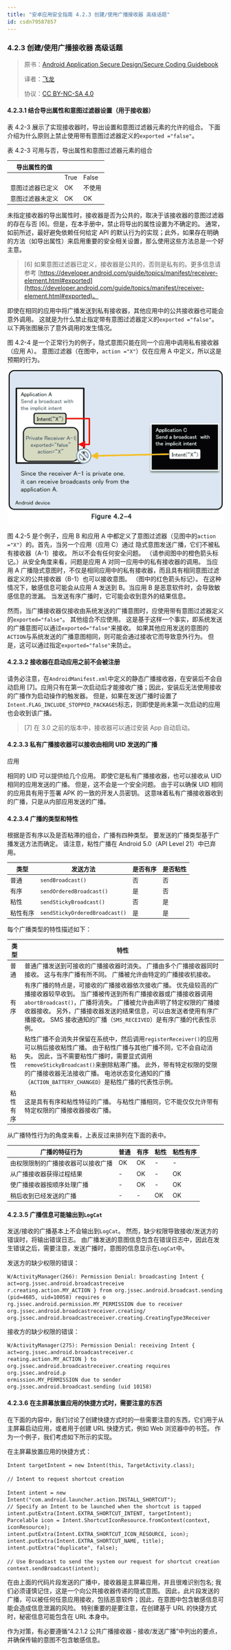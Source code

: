 ```yaml
---
title: "安卓应用安全指南 4.2.3 创建/使用广播接收器 高级话题"
id: csdn79587857
---
```


### 4.2.3 创建/使用广播接收器 高级话题

> 原书：[Android Application Secure Design/Secure Coding Guidebook](http://www.jssec.org/dl/android_securecoding_en.pdf)
> 
> 译者：[飞龙](https://github.com/wizardforcel)
> 
> 协议：[CC BY-NC-SA 4.0](http://creativecommons.org/licenses/by-nc-sa/4.0/)

#### 4.2.3.1 结合导出属性和意图过滤器设置（用于接收器）

表 4.2-3 展示了实现接收器时，导出设置和意图过滤器元素的允许的组合。 下面介绍为什么原则上禁止使用带有意图过滤器定义的`exported ="false"`。

表 4.2-3 可用与否，导出属性和意图过滤器元素的组合

| 导出属性的值 |  |  |
| --- | --- | --- |
|  | True | False |
| 意图过滤器已定义 | OK | 不使用 |
| 意图过滤器未定义 | OK | OK |

未指定接收器的导出属性时，接收器是否为公共的，取决于该接收器的意图过滤器的存在与否 [6]。但是，在本手册中，禁止将导出的属性设置为不确定的。 通常，如前所述，最好避免依赖任何给定 API 的默认行为的实现；此外，如果存在明确的方法（如导出属性）来启用重要的安全相关设置，那么使用这些方法总是一个好主意。

> [6] 如果意图过滤器已定义，接收器是公共的，否则是私有的。更多信息请参考 [https://developer.android.com/guide/topics/manifest/receiver-element.html#exported](https://developer.android.com/guide/topics/manifest/receiver-element.html#exported)。

即使在相同的应用中将广播发送到私有接收器，其他应用中的公共接收器也可能会意外调用。 这就是为什么禁止指定带有意图过滤器定义的`exported ="false"`。 以下两张图展示了意外调用的发生情况。

图 4.2-4 是一个正常行为的例子，隐式意图只能在同一个应用中调用私有接收器（应用 A）。 意图过滤器（在图中，`action ="X"`）仅在应用 A 中定义，所以这是预期的行为。

![](../img/191cec2595eb7cbcc7d63ea80ab3fc0f.png)

图 4.2-5 是个例子，应用 B 和应用 A 中都定义了意图过滤器（见图中的`action ="X"`）的。首先，当另一个应用（应用 C）通过 隐式意图发送广播，它们不被私有接收器（A-1）接收。 所以不会有任何安全问题。 （请参阅图中的橙色箭头标记。）从安全角度来看，问题是应用 A 对同一应用中的私有接收器的调用。 当应用 A 广播隐式意图时，不仅是相同应用中的私有接收器，而且具有相同意图过滤器定义的公共接收器（B-1）也可以接收意图。 （图中的红色箭头标记）。 在这种情况下，敏感信息可能会从应用 A 发送到 B。当应用 B 是恶意软件时，会导致敏感信息的泄漏。 当发送有序广播时，它可能会收到意外的结果信息。

然而，当广播接收器仅接收由系统发送的广播意图时，应使用带有意图过滤器定义的`exported="false"`。 其他组合不应使用。 这是基于这样一个事实，即系统发送的广播意图可以通过`exported="false"`来接收。 如果其他应用发送的意图的`ACTION`与系统发送的广播意图相同，则可能会通过接收它而导致意外行为。 但是，这可以通过指定`exported="false"`来防止。

#### 4.2.3.2 接收器在启动应用之前不会被注册

请务必注意，在`AndroidManifest.xml`中定义的静态广播接收器，在安装后不会自动启用 [7]。应用只有在第一次启动后才能接收广播；因此，安装后无法使用接收的广播作为启动操作的触发器。 但是，如果在发送广播时设置了`Intent.FLAG_INCLUDE_STOPPED_PACKAGES`标志，则即使是尚未第一次启动的应用也会收到该广播。

> [7] 在 3.0 之前的版本中，接收器可以通过安装 App 自动启动。

#### 4.2.3.3 私有广播接收器可以接收由相同 UID 发送的广播

应用

相同的 UID 可以提供给几个应用。 即使它是私有广播接收器，也可以接收从 UID 相同的应用发送的广播。 但是，这不会是一个安全问题。 由于可以确保 UID 相同的应用具有用于签署 APK 的一致的开发人员密钥。 这意味着私有广播接收器收到的广播，只是从内部应用发送的广播。

#### 4.2.3.4 广播的类型和特性

根据是否有序以及是否粘滞的组合，广播有四种类型。 要发送的广播类型基于广播发送方法而确定。 请注意，粘性广播在 Android 5.0（API Level 21）中已弃用。

| 类型 | 发送方法 | 是否有序 | 是否粘性 |
| --- | --- | --- | --- |
| 普通 | `sendBroadcast()` | 否 | 否 |
| 有序 | `sendOrderedBroadcast()` | 是 | 否 |
| 粘性 | `sendStickyBroadcast()` | 否 | 是 |
| 粘性有序 | `sendStickyOrderedBroadcast()` | 是 | 是 |

每个广播类型的特性描述如下：

| 类型 | 特性 |
| --- | --- |
| 普通 | 普通广播发送到可接收的广播接收器时消失。 广播由多个广播接收器同时接收。 这与有序广播有所不同。 广播被允许由特定的广播接收机接收。 |
| 有序 | 有序广播的特点是，可接收的广播接收器依次接收广播。 优先级较高的广播接收器较早收到。 当广播被传送到所有广播接收器或广播接收器调用`abortBroadcast()`，广播将消失。 广播被允许由声明了特定权限的广播接收器接收。 另外，广播接收器发送的结果信息，可以由发送者使用有序广播接收。 SMS 接收通知的广播（`SMS_RECEIVED`）是有序广播的代表性示例。 |
| 粘性 | 粘性广播不会消失并保留在系统中，然后调用`registerReceiver()`的应用可以稍后接收粘性广播。 由于粘性广播与其他广播不同，它不会自动消失。 因此，当不需要粘性广播时，需要显式调用`removeStickyBroadcast()`来删除粘滞广播。 此外，带有特定权限的受限的广播接收器无法接收广播。 电池状态变化通知的广播（`ACTION_BATTERY_CHANGED`）是粘性广播的代表性示例。 |
| 粘性有序 | 这是具有有序和粘性特征的广播。 与粘性广播相同，它不能仅仅允许带有特定权限的广播接收器接收广播。 |

从广播特性行为的角度来看，上表反过来排列在下面的表中。

| 广播的特征行为 | 普通 | 有序 | 粘性 | 粘性有序 |
| --- | --- | --- | --- | --- |
| 由权限限制的广播接收器可以接收广播 | OK | OK | - | - |
| 从广播接收器获得过程结果 | - | OK | - | OK |
| 使广播接收器按顺序处理广播 | - | OK | - | OK |
| 稍后收到已经发送的广播 | - | - | OK | OK |

#### 4.2.3.5 广播信息可能输出到`LogCat`

发送/接收的广播基本上不会输出到`LogCat`。 然而，缺少权限导致接收/发送方的错误时，将输出错误日志。 由广播发送的意图信息包含在错误日志中，因此在发生错误之后，需要注意，发送广播时，意图的信息显示在`LogCat`中。

发送方的缺少权限的错误：

```
W/ActivityManager(266): Permission Denial: broadcasting Intent { act=org.jssec.android.broadcastreceive
r.creating.action.MY_ACTION } from org.jssec.android.broadcast.sending (pid=4685, uid=10058) requires o
rg.jssec.android.permission.MY_PERMISSION due to receiver org.jssec.android.broadcastreceiver.creating/
org.jssec.android.broadcastreceiver.creating.CreatingType3Receiver
```

接收方的缺少权限的错误：

```
W/ActivityManager(275): Permission Denial: receiving Intent { act=org.jssec.android.broadcastreceiver.c
reating.action.MY_ACTION } to org.jssec.android.broadcastreceiver.creating requires org.jssec.android.p
ermission.MY_PERMISSION due to sender org.jssec.android.broadcast.sending (uid 10158)
```

#### 4.2.3.6 在主屏幕放置应用的快捷方式时，需要注意的东西

在下面的内容中，我们讨论了创建快捷方式时的一些需要注意的东西，它们用于从主屏幕启动应用，或者用于创建 URL 快捷方式，例如 Web 浏览器中的书签。 作为一个例子，我们考虑如下所示的实现。

在主屏幕放置应用的快捷方式：

```
Intent targetIntent = new Intent(this, TargetActivity.class);

// Intent to request shortcut creation

Intent intent = new Intent("com.android.launcher.action.INSTALL_SHORTCUT");
// Specify an Intent to be launched when the shortcut is tapped
intent.putExtra(Intent.EXTRA_SHORTCUT_INTENT, targetIntent);
Parcelable icon = Intent.ShortcutIconResource.fromContext(context, iconResource);
intent.putExtra(Intent.EXTRA_SHORTCUT_ICON_RESOURCE, icon);
intent.putExtra(Intent.EXTRA_SHORTCUT_NAME, title);
intent.putExtra("duplicate", false);

// Use Broadcast to send the system our request for shortcut creation
context.sendBroadcast(intent);
```

在由上面的代码片段发送的广播中，接收器是主屏幕应用，并且很难识别包名; 我们必须谨慎记住，这是一个向公共接收器传递的隐式意图。 因此，此片段发送的广播，可以被任何任意应用接收，包括恶意软件；因此，在意图中包含敏感信息可能会造成信息泄漏的风险。 特别重要的是要注意，在创建基于 URL 的快捷方式时，秘密信息可能包含在 URL 本身中。

作为对策，有必要遵循“4.2.1.2 公共广播接收器 - 接收/发送广播”中列出的要点，并确保传输的意图不包含敏感信息。
